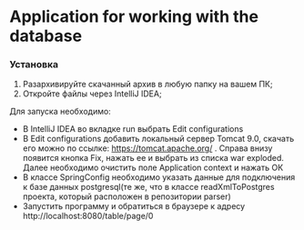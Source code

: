 # Application for working with the database

### Установка

1) Разархивируйте скачанный архив в любую папку на вашем ПК;
2) Откройте файлы через IntelliJ IDEA;

Для запуска необходимо:
- В IntelliJ IDEA во вкладке run выбрать Edit configurations
- В Edit configurations добавить локальный сервер Tomcat 9.0, скачать его можно по ссылке: https://tomcat.apache.org/ . Справа внизу появится кнопка Fix, нажать ее и выбрать из списка war exploded. Далее необходимо очистить поле Application context и нажать ОК 
- В классе SpringConfig необходимо указать данные для подключения к базе данных postgresql(те же, что в классе readXmlToPostgres проекта, который расположен в репозитории parser)
- Запустить программу и обратиться в браузере к адресу http://localhost:8080/table/page/0 
